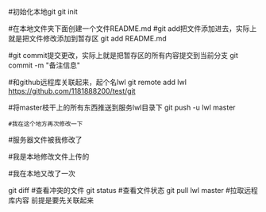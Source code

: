 #初始化本地git
git init 

#在本地文件夹下面创建一个文件README.md
#git add把文件添加进去，实际上就是把文件修改添加到暂存区
git add README.md

#git commit提交更改，实际上就是把暂存区的所有内容提交到当前分支
git commit -m "备注信息" 

#和github远程库关联起来，起个名lwl
git remote add lwl https://github.com/1181888200/test/git

#将master枝干上的所有东西推送到服务lwl目录下
git push -u lwl master

    #我在这个地方再次修改一下
#服务器文件被我修改了

#我是本地修改文件上传的

#我在本地又改了一次

git diff #查看冲突的文件
git status #查看文件状态
git pull lwl master #拉取远程库内容 前提是要先关联起来
